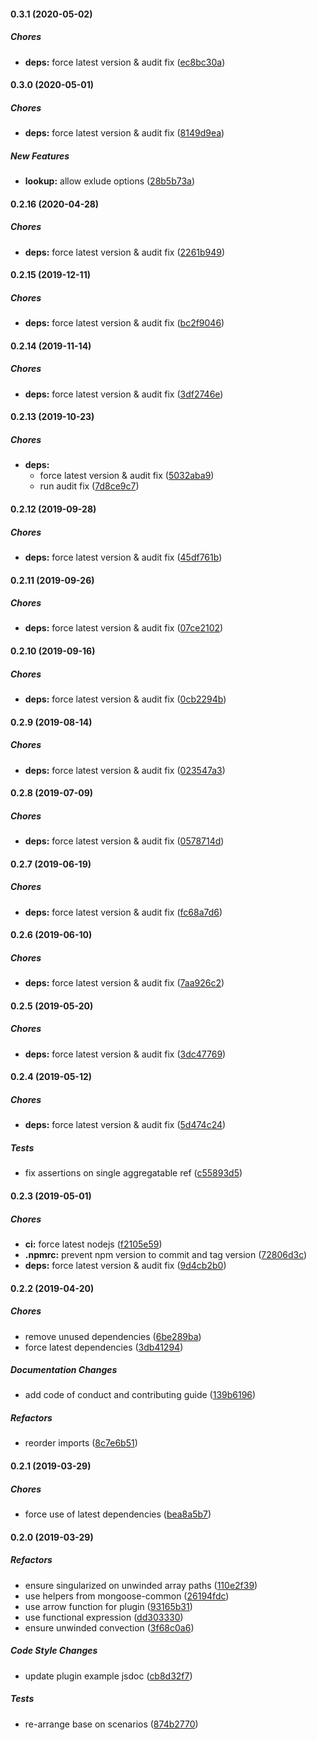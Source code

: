 #### 0.3.1 (2020-05-02)

##### Chores

* **deps:**  force latest version & audit fix ([ec8bc30a](https://github.com/lykmapipo/mongoose-aggregatable/commit/ec8bc30aebdcf0fff700239efdd5ba3ef5616c4b))

#### 0.3.0 (2020-05-01)

##### Chores

* **deps:**  force latest version & audit fix ([8149d9ea](https://github.com/lykmapipo/mongoose-aggregatable/commit/8149d9ea71fc7981accf0015b45880260c7e60d8))

##### New Features

* **lookup:**  allow exlude options ([28b5b73a](https://github.com/lykmapipo/mongoose-aggregatable/commit/28b5b73aba54bd43bfc3c088e5603b5011809d6e))

#### 0.2.16 (2020-04-28)

##### Chores

* **deps:**  force latest version & audit fix ([2261b949](https://github.com/lykmapipo/mongoose-aggregatable/commit/2261b94978a31614a834d4502ca122fffea967e7))

#### 0.2.15 (2019-12-11)

##### Chores

* **deps:**  force latest version & audit fix ([bc2f9046](https://github.com/lykmapipo/mongoose-aggregatable/commit/bc2f904607419a670f47b40325ac4dcd4f446b1a))

#### 0.2.14 (2019-11-14)

##### Chores

* **deps:**  force latest version & audit fix ([3df2746e](https://github.com/lykmapipo/mongoose-aggregatable/commit/3df2746ed32fc7965c4cfcae97f11f4d6bf59a77))

#### 0.2.13 (2019-10-23)

##### Chores

* **deps:**
  *  force latest version & audit fix ([5032aba9](https://github.com/lykmapipo/mongoose-aggregatable/commit/5032aba94caef03ae76ba8abc4678f8517fcc801))
  *  run audit fix ([7d8ce9c7](https://github.com/lykmapipo/mongoose-aggregatable/commit/7d8ce9c7931fdaa6eceec1b2533721e35f3f20f7))

#### 0.2.12 (2019-09-28)

##### Chores

* **deps:**  force latest version & audit fix ([45df761b](https://github.com/lykmapipo/mongoose-aggregatable/commit/45df761bb07fa2ed5f093e7565958d3929084aa9))

#### 0.2.11 (2019-09-26)

##### Chores

* **deps:**  force latest version & audit fix ([07ce2102](https://github.com/lykmapipo/mongoose-aggregatable/commit/07ce21028c99981170691c7bc1fdda5c6e1cb07f))

#### 0.2.10 (2019-09-16)

##### Chores

* **deps:**  force latest version & audit fix ([0cb2294b](https://github.com/lykmapipo/mongoose-aggregatable/commit/0cb2294b022d61702ae8aa13fe79f365a5e619b5))

#### 0.2.9 (2019-08-14)

##### Chores

* **deps:**  force latest version & audit fix ([023547a3](https://github.com/lykmapipo/mongoose-aggregatable/commit/023547a3660aac53c3acc2c5241c1d2ba8c8d53f))

#### 0.2.8 (2019-07-09)

##### Chores

* **deps:**  force latest version & audit fix ([0578714d](https://github.com/lykmapipo/mongoose-aggregatable/commit/0578714d0ba8c80a5c243b7c6366dde91ff47a12))

#### 0.2.7 (2019-06-19)

##### Chores

* **deps:**  force latest version & audit fix ([fc68a7d6](https://github.com/lykmapipo/mongoose-aggregatable/commit/fc68a7d602236e337dd6f6617226f40855247202))

#### 0.2.6 (2019-06-10)

##### Chores

* **deps:**  force latest version & audit fix ([7aa926c2](https://github.com/lykmapipo/mongoose-aggregatable/commit/7aa926c2349e5042b1312a1bb0345aa01cb7b8ce))

#### 0.2.5 (2019-05-20)

##### Chores

* **deps:**  force latest version & audit fix ([3dc47769](https://github.com/lykmapipo/mongoose-aggregatable/commit/3dc477697d957a7d72cd2ad4bd970755a302ab7a))

#### 0.2.4 (2019-05-12)

##### Chores

* **deps:**  force latest version & audit fix ([5d474c24](https://github.com/lykmapipo/mongoose-aggregatable/commit/5d474c2400e4675984fbc548977ef207edebfe62))

##### Tests

*  fix assertions on single aggregatable ref ([c55893d5](https://github.com/lykmapipo/mongoose-aggregatable/commit/c55893d5ac49a3678e416b35936b096e69de2b76))

#### 0.2.3 (2019-05-01)

##### Chores

* **ci:**  force latest nodejs ([f2105e59](https://github.com/lykmapipo/mongoose-aggregatable/commit/f2105e599b9153fd182a3fafc472a72ba588e9d0))
* **.npmrc:**  prevent npm version to commit and tag version ([72806d3c](https://github.com/lykmapipo/mongoose-aggregatable/commit/72806d3cd5fc8d71e4c2488c8cec8d234a356579))
* **deps:**  force latest version & audit fix ([9d4cb2b0](https://github.com/lykmapipo/mongoose-aggregatable/commit/9d4cb2b06a7057f2266b05ac221aa3931e22e7c4))

#### 0.2.2 (2019-04-20)

##### Chores

*  remove unused dependencies ([6be289ba](https://github.com/lykmapipo/mongoose-aggregatable/commit/6be289bad1eefcdf22cb5cc024619284b2700305))
*  force latest dependencies ([3db41294](https://github.com/lykmapipo/mongoose-aggregatable/commit/3db412947a5427795779f3d3df4cd65e7b90d038))

##### Documentation Changes

*  add code of conduct and contributing guide ([139b6196](https://github.com/lykmapipo/mongoose-aggregatable/commit/139b619636f740d2cf2549b8bfaa7bbfef9963a8))

##### Refactors

*  reorder imports ([8c7e6b51](https://github.com/lykmapipo/mongoose-aggregatable/commit/8c7e6b5153e52bee1aaf083c26da5cfb51f62d0b))

#### 0.2.1 (2019-03-29)

##### Chores

*  force use of latest dependencies ([bea8a5b7](https://github.com/lykmapipo/mongoose-aggregatable/commit/bea8a5b7d1f4a82e22cb3ed619fd58954839fa8d))

#### 0.2.0 (2019-03-29)

##### Refactors

*  ensure singularized on unwinded array paths ([110e2f39](https://github.com/lykmapipo/mongoose-aggregatable/commit/110e2f39dd70e1ba6e2dd6dea7c00f0ce0575266))
*  use helpers from mongoose-common ([26194fdc](https://github.com/lykmapipo/mongoose-aggregatable/commit/26194fdcebbcf0b75d8a4b734fb2979a969159e5))
*  use arrow function for plugin ([93165b31](https://github.com/lykmapipo/mongoose-aggregatable/commit/93165b31bbe241169974e0a73d769acf07e67e9b))
*  use functional expression ([dd303330](https://github.com/lykmapipo/mongoose-aggregatable/commit/dd303330838b3de573bef83f58f643d0803c16c6))
*  ensure unwinded convection ([3f68c0a6](https://github.com/lykmapipo/mongoose-aggregatable/commit/3f68c0a681a874b8827f916a571f0f69bc9cc680))

##### Code Style Changes

*  update plugin example jsdoc ([cb8d32f7](https://github.com/lykmapipo/mongoose-aggregatable/commit/cb8d32f7b75cb0d577622578b248804cad56853b))

##### Tests

*  re-arrange base on scenarios ([874b2770](https://github.com/lykmapipo/mongoose-aggregatable/commit/874b2770048f30d48f48a99ef9ec60463e9f7859))


